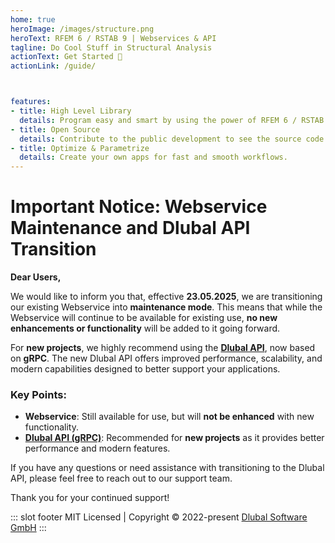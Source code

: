 ```yaml
---
home: true
heroImage: /images/structure.png
heroText: RFEM 6 / RSTAB 9 | Webservices & API
tagline: Do Cool Stuff in Structural Analysis
actionText: Get Started 🚀
actionLink: /guide/



features:
- title: High Level Library
  details: Program easy and smart by using the power of RFEM 6 / RSTAB 9 beyond their graphical interfaces.
- title: Open Source
  details: Contribute to the public development to see the source code and learn from others.
- title: Optimize & Parametrize
  details: Create your own apps for fast and smooth workflows.
---
```


# Important Notice: Webservice Maintenance and Dlubal API Transition

**Dear Users,**

We would like to inform you that, effective **23.05.2025**, we are transitioning our existing Webservice into **maintenance mode**. This means that while the Webservice will continue to be available for existing use, **no new enhancements or functionality** will be added to it going forward.

For **new projects**, we highly recommend using the **[Dlubal API](https://www.dlubal.com/en/solutions/dlubal-api/dlubal-api-ii)**, now based on **gRPC**. The new Dlubal API offers improved performance, scalability, and modern capabilities designed to better support your applications.

### Key Points:
- **Webservice**: Still available for use, but will **not be enhanced** with new functionality.
- **[Dlubal API (gRPC)](https://www.dlubal.com/en/solutions/dlubal-api/dlubal-api-ii)**: Recommended for **new projects** as it provides better performance and modern features.

If you have any questions or need assistance with transitioning to the Dlubal API, please feel free to reach out to our support team.

Thank you for your continued support!


::: slot footer
MIT Licensed | Copyright © 2022-present [Dlubal Software GmbH](https://www.dlubal.com/en)
:::

